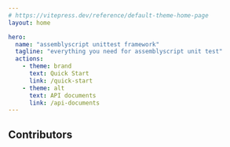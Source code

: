 ```yaml
---
# https://vitepress.dev/reference/default-theme-home-page
layout: home

hero:
  name: "assemblyscript unittest framework"
  tagline: "everything you need for assemblyscript unit test"
  actions:
    - theme: brand
      text: Quick Start
      link: /quick-start
    - theme: alt
      text: API documents
      link: /api-documents
---
```


<script setup>
import { VPTeamMembers } from 'vitepress/theme'

const members = [
  {
    avatar: 'https://www.github.com/HerrCai0907.png',
    name: '蔡聪聪<HerrCai0907>',
    title: 'Creator',
    links: [
      { icon: 'github', link: 'https://github.com/HerrCai0907' },
    ]
  },
  {
    avatar: 'https://www.github.com/XMadrid.png',
    name: 'XMadrid',
    title: 'Creator',
    links: [
      { icon: 'github', link: 'https://github.com/XMadrid' },
    ]
  },
  {
    avatar: 'https://www.github.com/JesseCodeBones.png',
    name: 'JesseCodeBones',
    title: 'Creator',
    links: [
      { icon: 'github', link: 'https://github.com/JesseCodeBones' },
    ]
  },
  {
    avatar: 'https://www.github.com/xpirad.png',
    name: 'xpirad',
    title: 'Contributor',
    links: [
      { icon: 'github', link: 'https://github.com/xpirad' },
    ]
  },
]
</script>

## Contributors

<VPTeamMembers size="small" :members />
